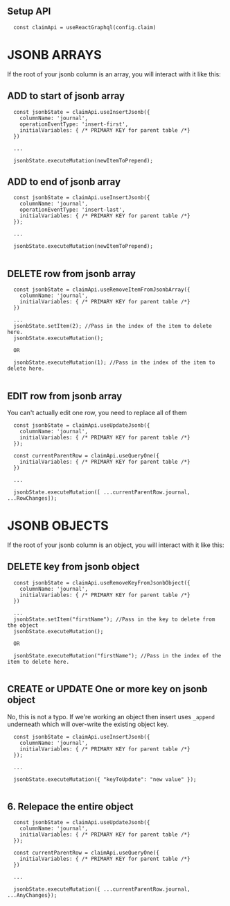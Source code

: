 ## Setup API

```
  const claimApi = useReactGraphql(config.claim)
```

# JSONB ARRAYS

If the root of your jsonb column is an array, you will interact with it like this:

## ADD to start of jsonb array

```
  const jsonbState = claimApi.useInsertJsonb({
    columnName: 'journal',
    operationEventType: 'insert-first',
    initialVariables: { /* PRIMARY KEY for parent table /*}
  })

  ...

  jsonbState.executeMutation(newItemToPrepend);

```

## ADD to end of jsonb array

```
  const jsonbState = claimApi.useInsertJsonb({
    columnName: 'journal',
    operationEventType: 'insert-last',
    initialVariables: { /* PRIMARY KEY for parent table /*}
  });

  ...

  jsonbState.executeMutation(newItemToPrepend);
  
```

## DELETE row from jsonb array

```
  const jsonbState = claimApi.useRemoveItemFromJsonbArray({
    columnName: 'journal',
    initialVariables: { /* PRIMARY KEY for parent table /*}
  })

  ...
  jsonbState.setItem(2); //Pass in the index of the item to delete here.
  jsonbState.executeMutation();

  OR

  jsonbState.executeMutation(1); //Pass in the index of the item to delete here.
  
```


## EDIT row from jsonb array

You can't actually edit one row, you need to replace all of them

```
  const jsonbState = claimApi.useUpdateJsonb({
    columnName: 'journal',    
    initialVariables: { /* PRIMARY KEY for parent table /*}
  });

  const currentParentRow = claimApi.useQueryOne({    
    initialVariables: { /* PRIMARY KEY for parent table /*}
  })

  ...

  jsonbState.executeMutation([ ...currentParentRow.journal,  ...RowChanges]);

```


# JSONB OBJECTS

If the root of your jsonb column is an object, you will interact with it like this:


## DELETE key from jsonb object

```
  const jsonbState = claimApi.useRemoveKeyFromJsonbObject({
    columnName: 'journal', 
    initialVariables: { /* PRIMARY KEY for parent table /*}
  })

  ...
  jsonbState.setItem("firstName"); //Pass in the key to delete from the object
  jsonbState.executeMutation();

  OR

  jsonbState.executeMutation("firstName"); //Pass in the index of the item to delete here.
  
```


## CREATE or UPDATE One or more key on jsonb object

No, this is not a typo. If we're working an object then insert uses `_append` underneath which will over-write the existing object key.

```
  const jsonbState = claimApi.useInsertJsonb({
    columnName: 'journal',    
    initialVariables: { /* PRIMARY KEY for parent table /*}
  });

  ...

  jsonbState.executeMutation({ "keyToUpdate": "new value" });
  
```

## 6. Relepace the entire object

```
  const jsonbState = claimApi.useUpdateJsonb({
    columnName: 'journal',    
    initialVariables: { /* PRIMARY KEY for parent table /*}
  });

  const currentParentRow = claimApi.useQueryOne({    
    initialVariables: { /* PRIMARY KEY for parent table /*}
  })

  ...

  jsonbState.executeMutation({ ...currentParentRow.journal,  ...AnyChanges});
  
```